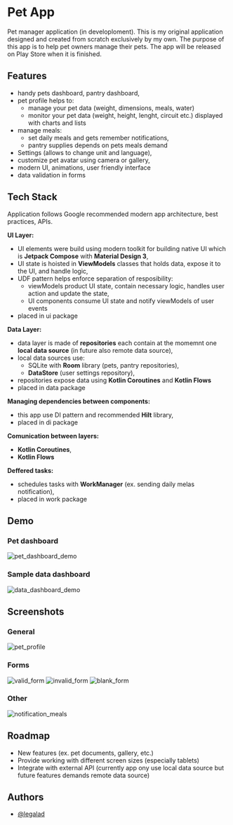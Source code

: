 # Pet App

Pet manager application (in developloment). This is my original application designed and created from scratch exclusively by my own. The purpose of this app is to help pet owners manage their pets. The app will be released on Play Store when it is finished.

## Features

- handy pets dashboard, pantry dashboard, 
- pet profile helps to:
   - manage your pet data (weight, dimensions, meals, water)
   - monitor your pet data (weight, height, lenght, circuit etc.) displayed with charts and lists
- manage meals:
    - set daily meals and gets remember notifications,
    - pantry supplies depends on pets meals demand
- Settings (allows to change unit and language),
- customize pet avatar using camera or gallery,
- modern UI, animations, user friendly interface
- data validation in forms

## Tech Stack

Application follows Google recommended modern app architecture, best practices, APIs.

**UI Layer:** 
  - UI elements were build using modern toolkit for building native UI which is **Jetpack Compose** with **Material Design 3**,
  - UI state is hoisted in **ViewModels** classes that holds data, expose it to the UI, and handle logic,
  - UDF pattern helps enforce separation of resposibility:
    - viewModels product UI state, contain necessary logic, handles user action and update the state,
    - UI components consume UI state and notify viewModels of user events
  - placed in ui package
    
**Data Layer:**
  - data layer is made of **repositories** each contain at the momemnt one **local data source** (in future also remote data source),
  - local data sources use:
    - SQLite with **Room** library (pets, pantry repositories),
    - **DataStore** (user settings repository),
  - repositories expose data using **Kotlin Coroutines** and **Kotlin Flows**
  - placed in data package

**Managing dependencies between components:**
  - this app use DI pattern and recommended **Hilt** library,
  - placed in di package

**Comunication between layers:**
  - **Kotlin Coroutines**,
  - **Kotlin Flows**

**Deffered tasks:**
  - schedules tasks with **WorkManager** (ex. sending daily melas notification),
  - placed in work package

## Demo
### Pet dashboard
![pet_dashboard_demo](https://github.com/legalad/PetApp/assets/109519711/7d945780-4070-4a62-9dc0-1417a6d614a6)
### Sample data dashboard
![data_dashboard_demo](https://github.com/legalad/PetApp/assets/109519711/88e029c7-a4b0-483b-9668-5fc5bf5eab49)


## Screenshots
### General
![pet_profile](https://github.com/legalad/PetApp/assets/109519711/39165688-3f76-4cdc-9cfe-de16f2d03348)
### Forms
![valid_form](https://github.com/legalad/PetApp/assets/109519711/df9da25a-7bc9-4d81-9199-b684613eff8d)
![invalid_form](https://github.com/legalad/PetApp/assets/109519711/f1b49b1a-d09f-4564-ac1b-0b1db73c3021)
![blank_form](https://github.com/legalad/PetApp/assets/109519711/4ad72bff-6b1f-4134-b9aa-0f973c790d17)

### Other
![notification_meals](https://github.com/legalad/PetApp/assets/109519711/af930540-b35e-40ba-b752-7b73dd392d58)



## Roadmap

- New features (ex. pet documents, gallery, etc.)
- Provide working with different screen sizes (especially tablets)
- Integrate with external API (currently app ony use local data source but future features demands remote data source)

## Authors

- [@legalad](https://www.github.com/legalad)
